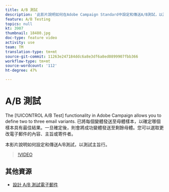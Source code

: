 ```yaml
---
title: A/B 測試
description: '此影片說明如何在Adobe Campaign Standard中設定和傳送A/B測試，以測試主旨行。 '
feature: A/B Testing
topics: null
kt: 3907
thumbnail: 18480.jpg
doc-type: feature video
activity: use
team: TM
translation-type: tm+mt
source-git-commit: 11263e247184ddc6a8e3df6a8ed0899907fbb366
workflow-type: tm+mt
source-wordcount: '112'
ht-degree: 47%

---
```



# A/B 測試

The [!UICONTROL A/B Test] functionality in Adobe Campaign allows you to define two to three email variants. 已將每個變體發送至母體樣本，以確定哪個樣本具有最佳結果。一旦確定後，則會將成功變體發送至剩餘母體。您可以選取更改電子郵件的內容、主旨或寄件者。

本影片說明如何設定和傳送A/B測試，以測試主旨行。

>[!VIDEO](https://video.tv.adobe.com/v/18480?quality=12)

## 其他資源

* [設計 A/B 測試電子郵件](https://docs.adobe.com/help/en/campaign-standard/using/communication-channels/email-messages/designing-an-a-b-test-email.html)
